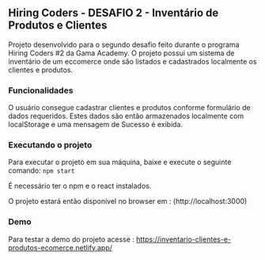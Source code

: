 
## Hiring Coders - DESAFIO 2 - Inventário de Produtos e Clientes

Projeto desenvolvido para o segundo desafio feito durante o programa Hiring Coders #2 da Gama Academy. O projeto possui um sistema de inventário de um eccomerce onde são listados e cadastrados localmente os clientes e produtos.


### Funcionalidades

O usuário consegue cadastrar clientes e produtos conforme formulário de dados requeridos. Estes dados são então armazenados localmente com localStorage e uma mensagem de Sucesso é exibida.

### Executando o projeto

Para executar o projeto em sua máquina, baixe e execute o seguinte comando:
`npm start`

É necessário ter o npm e o react instalados.

O projeto estará então disponível no browser em : (http://localhost:3000)

### Demo

Para testar a demo do projeto acesse : https://inventario-clientes-e-produtos-ecomerce.netlify.app/
